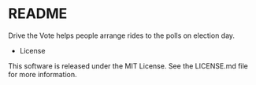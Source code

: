 # README

Drive the Vote helps people arrange rides to the polls on election day.

* License

This software is released under the MIT License. See the LICENSE.md file for more information.
